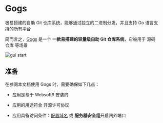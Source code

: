 # Gogs

极易搭建的自助 Git 仓库系统，能够通过独立的二进制分发，并且支持 Go 语言支持的所有平台

简而言之，[Gogs](https://gogs.io/) 是一个 **一款易搭建的轻量级自助 Git 仓库系统**，它被用于 源码仓库  等场景


![gui start](https://libs.websoft9.com/Websoft9/DocsPicture/zh/gogs/gogs-guistart-websoft9.png)


## 准备

在参阅本文档使用 Gogs 时，需要确保如下几点：

- 应用是基于 Websoft9 安装的

- 应用的用途符合 [](https://opensource.org/licenses/MIT) 开源许可协议

- 应用具备访问条件：[配置域名](./guide/appsetdomain) 或 **服务器安全组**开启网外端口